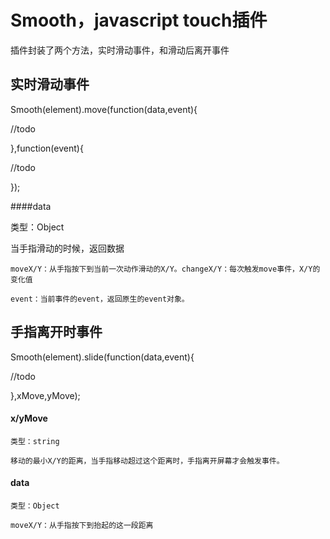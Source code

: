 # Smooth，javascript touch插件

插件封装了两个方法，实时滑动事件，和滑动后离开事件

## 实时滑动事件

Smooth(element).move(function(data,event){

   //todo

},function(event){

   //todo

});

####data 

  类型：Object

  当手指滑动的时候，返回数据

    moveX/Y：从手指按下到当前一次动作滑动的X/Y。changeX/Y：每次触发move事件，X/Y的变化值

	event：当前事件的event，返回原生的event对象。


## 手指离开时事件

Smooth(element).slide(function(data,event){

   //todo

},xMove,yMove);

  #### x/yMove

    类型：string

    移动的最小X/Y的距离，当手指移动超过这个距离时，手指离开屏幕才会触发事件。

  #### data

  	类型：Object

  	moveX/Y：从手指按下到抬起的这一段距离


